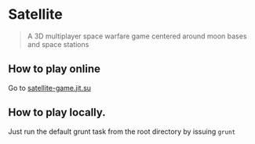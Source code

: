 # Satellite

> A 3D multiplayer space warfare game centered around moon bases and space stations

## How to play online

Go to [satellite-game.jit.su](satellite-game.jit.su)


## How to play locally.

Just run the default grunt task from the root directory by issuing `grunt`
